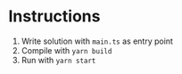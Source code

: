# Instructions

1. Write solution with `main.ts` as entry point
2. Compile with `yarn build`
3. Run with `yarn start`
